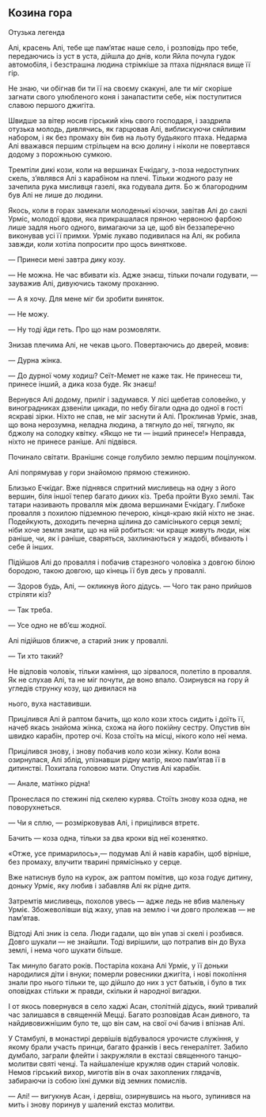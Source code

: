 ## Козина гора

Отузька легенда

Алі, красень Алі, тебе ще пам’ятає наше село, і розповідь про тебе, передаючись із уст в уста, дійшла до днів, коли Яйла почула гудок автомобіля, і безстрашна людина стрімкіше за птаха піднялася вище її гір.

Не знаю, чи обігнав би ти її на своєму скакуні, але ти міг скоріше загнати свого улюбленого коня і занапастити себе, ніж поступитися славою першого джигіта.

Швидше за вітер носив гірський кінь свого господаря, і заздрила отузька молодь, дивлячись, як гарцював Алі, виблискуючи сяйливим набором, і як без промаху він бив на льоту будьякого птаха. Недарма Алі вважався першим стрільцем на всю долину і ніколи не повертався додому з порожньою сумкою.

Тремтіли дикі кози, коли на вершинах Ечкідагу, з-поза недоступних скель, з’являвся Алі з карабіном на плечі. Тільки жодного разу не зачепила рука мисливця газелі, яка годувала дитя. Бо ж благородним був Алі не лише до людини.

Якось, коли в горах замекали молоденькі кізочки, завітав Алі до саклі Урміс, молодої вдови, яка прикрашалася пряною червоною фарбою лише задля нього одного, вимагаючи за це, щоб він беззаперечно виконував усі її примхи. Урміє лукаво подивилася на Алі, як робила завжди, коли хотіла попросити про щось виняткове.

— Принеси мені завтра дику козу.

— Не можна. Не час вбивати кіз. Адже знаєш, тільки почали годувати, — зауважив Алі, дивуючись такому проханню.

— А я хочу. Для мене міг би зробити виняток.

— Не можу.

— Ну тоді йди геть. Про що нам розмовляти.

Знизав плечима Алі, не чекав цього. Повертаючись до дверей, мовив:

— Дурна жінка.

— До дурної чому ходиш? Сеїт-Мемет не каже так. Не принесеш ти, принесе інший, а дика коза буде. Як знаєш!

Вернувся Алі додому, приліг і задумався. У лісі щебетав соловейко, у виноградниках дзвеніли цикади, по небу бігали одна до одної в гості яскраві зірки. Ніхто не спав, не міг заснути й Алі. Проклинав Урміє, знав, що вона нерозумна, неладна людина, а тягнуло до неї, тягнуло, як бджолу на солодку квітку. «Якщо не ти — інший принесе!» Неправда, ніхто не принесе раніше. Алі підвівся.

Починало світати. Вранішнє сонце голубило землю першим поцілунком.

Алі попрямував у гори знайомою прямою стежиною.

Близько Ечкідаг. Вже піднявся спритний мисливець на одну з його вершин, біля іншої тепер багато диких кіз. Треба пройти Вухо землі. Так татари називають провалля між двома вершинами Ечкідагу. Глибоке провалля з похилою підземною печерою, кінця-краю якій ніхто не знає. Подейкують, доходить печерна щілина до самісінького серця землі; ніби хоче земля знати, що на ній робиться: чи краще живуть люди, ніж раніше, чи, як і раніше, сваряться, захлинаються у жадобі, вбивають і себе й інших.

Підійшов Алі до провалля і побачив старезного чоловіка з довгою білою бородою, такою довгою, що кінець її був десь у проваллі.

— Здоров будь, Алі, — окликнув його дідусь. — Чого так рано прийшов стріляти кіз?

— Так треба.

— Усе одно не вб’єш жодної.

Алі підійшов ближче, а старий зник у проваллі.

— Ти хто такий?

Не відповів чоловік, тільки каміння, що зірвалося, полетіло в провалля. Як не слухав Алі, та не міг почути, де воно впало. Озирнувся на гору й угледів струнку козу, що дивилася на

нього, вуха наставивши.

Прицілився Алі й раптом бачить, що коло кози хтось сидить і доїть її, начеб якась знайома жінка, схожа на його покійну сестру. Опустив він швидко карабін, протер очі. Коза стоїть на місці, нікого коло неї нема.

Прицілився знову, і знову побачив коло кози жінку. Коли вона озирнулася, Алі зблід, упізнавши рідну матір, якою пам’ятав її в дитинстві. Похитала головою мати. Опустив Алі карабін.

— Анале, матінко рідна!

Пронеслася по стежині під скелею курява. Стоїть знову коза одна, не поворухнеться.

— Чи я сплю, — розмірковував Алі, і прицілився втретє.

Бачить — коза одна, тільки за два кроки від неї козенятко.

«Отже, усе примарилось»,— подумав Алі й навів карабін, щоб вірніше, без промаху, влучити тварині прямісінько у серце.

Вже натиснув було на курок, аж раптом помітив, що коза годує дитину, доньку Урміє, яку любив і забавляв Алі як рідне дитя.

Затремтів мисливець, похолов увесь — адже ледь не вбив маленьку Урміє. Збожеволівши від жаху, упав на землю і чи довго пролежав — не пам’ятав.

Відтоді Алі зник із села. Люди гадали, що він упав зі скелі і розбився. Довго шукали — не знайшли. Тоді вирішили, що потрапив він до Вуха землі, і нема чого шукати більше.

Так минуло багато років. Постаріла кохана Алі Урміє, у її доньки народилися діти і внуки; померли ровесники джигіта, і нові покоління знали про нього тільки те, що дійшло до них з уст батьків, і було в тих оповідках стільки ж правди, скільки й народної вигадки.

І от якось повернувся в село хаджі Асан, столітній дідусь, який тривалий час залишався в священній Мецці. Багато розповідав Асан дивного, та найдивовижнішим було те, що він сам, на свої очі бачив і впізнав Алі.

У Стамбулі, в монастирі дервішів відбувалося урочисте служіння, у якому брали участь принци, багато франків і весь генералітет. Забило думбало, заграли флейти і закружляли в екстазі священного танцю-молитви святі ченці. Та найшаленіше кружляв один старий чоловік. Немов гірський вихор, миготів він в очах захоплених глядачів, забираючи із собою їхні думки від земних помислів.

— Алі! — вигукнув Асан, і дервіш, озирнувшись на нього, зупинився на мить і знову поринув у шалений екстаз молитви.
